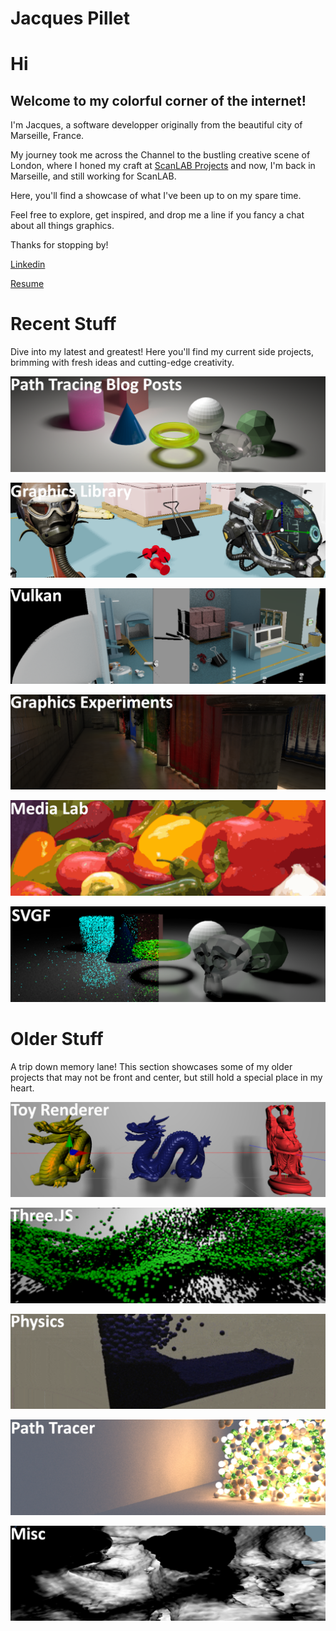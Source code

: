 
# Jacques Pillet

# Hi

## Welcome to my colorful corner of the internet! 

I'm Jacques, a software developper originally from the beautiful city of Marseille, France. 

My journey took me across the Channel to the bustling creative scene of London, where I honed my craft at [ScanLAB Projects](https://scanlabprojects.co.uk/) and now, I'm back in Marseille, and still working for ScanLAB.

Here, you'll find a showcase of what I've been up to on my spare time.

Feel free to explore, get inspired, and drop me a line if you fancy a chat about all things graphics. 

Thanks for stopping by!

[Linkedin](https://www.linkedin.com/in/jacques-pillet-87bb5697/)

[Resume](https://github.com/jacquespillet/jacquespillet.github.io/raw/main/Resume.pdf)


# Recent Stuff

Dive into my latest and greatest! Here you'll find my current side projects, brimming with fresh ideas and cutting-edge creativity.


[![Path Tracing Blog Posts](Images/Home/GPUPT.png)](GPUPT)

[![Graphics Library (gfx)](Images/Home/gfx.PNG)](gfx)

[![Vulkan](Images/Home/vulkan.PNG)](Vulkan)

[![Graphics Experiments](Images/Home/Experiments.PNG)](Experiments)

[![Media Lab](Images/Home/Lab.PNG)](Lab)

[![SVGF](Images/Home/SVGF.PNG)](SVGF)


# Older Stuff

A trip down memory lane! This section showcases some of my older projects that may not be front and center, but still hold a special place in my heart.

[![Toy Engine](Images/Home/Kikoo.PNG)](Engine)

[![ThreeJS Experiments](Images/Home/Three.PNG)](Threejs)

[![Physics Experiments](Images/Home/Physics.PNG)](Physics)

[![Path Tracer](Images/Home/PT.PNG)](PathTracing)

[![Misc](Images/Home/Misc.PNG)](Misc)
